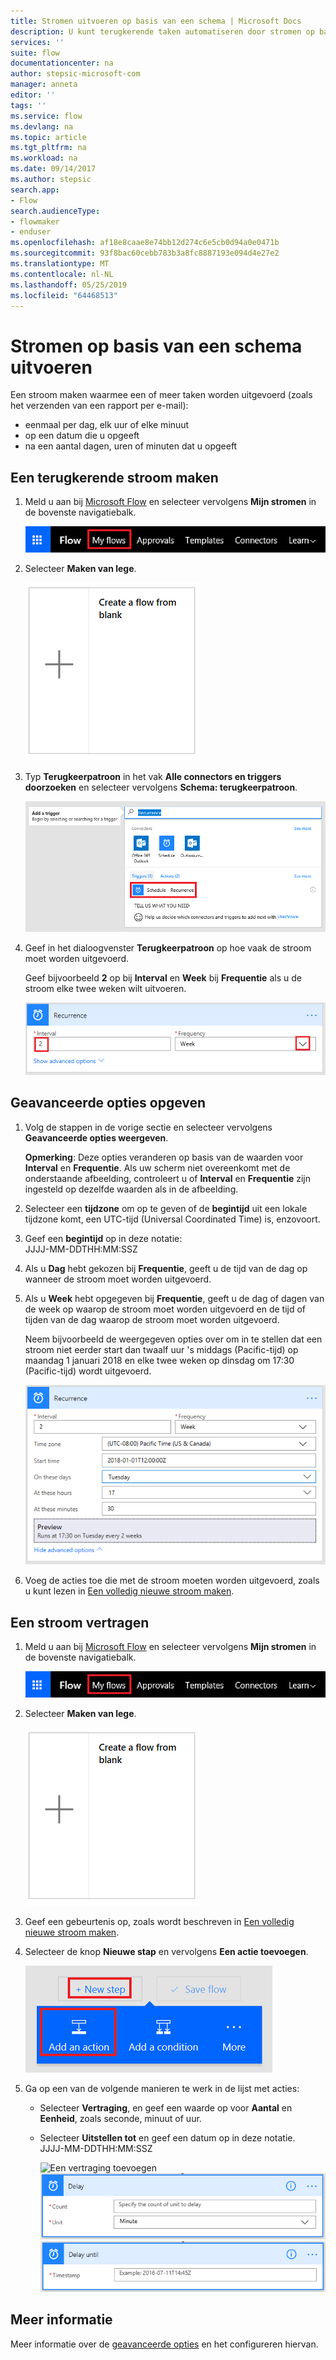 ```yaml
---
title: Stromen uitvoeren op basis van een schema | Microsoft Docs
description: U kunt terugkerende taken automatiseren door stromen op basis van een schema uit te voeren, bijvoorbeeld elke dag of elk uur.
services: ''
suite: flow
documentationcenter: na
author: stepsic-microsoft-com
manager: anneta
editor: ''
tags: ''
ms.service: flow
ms.devlang: na
ms.topic: article
ms.tgt_pltfrm: na
ms.workload: na
ms.date: 09/14/2017
ms.author: stepsic
search.app:
- Flow
search.audienceType:
- flowmaker
- enduser
ms.openlocfilehash: af18e8caae8e74bb12d274c6e5cb0d94a0e0471b
ms.sourcegitcommit: 93f8bac60cebb783b3a8fc8887193e094d4e27e2
ms.translationtype: MT
ms.contentlocale: nl-NL
ms.lasthandoff: 05/25/2019
ms.locfileid: "64468513"
---
```

# <a name="run-flows-on-a-schedule"></a>Stromen op basis van een schema uitvoeren
Een stroom maken waarmee een of meer taken worden uitgevoerd (zoals het verzenden van een rapport per e-mail):

* eenmaal per dag, elk uur of elke minuut
* op een datum die u opgeeft
* na een aantal dagen, uren of minuten dat u opgeeft

## <a name="create-a-recurring-flow"></a>Een terugkerende stroom maken
1. Meld u aan bij [Microsoft Flow](https://flow.microsoft.com) en selecteer vervolgens **Mijn stromen** in de bovenste navigatiebalk.
   
    ![De optie Mijn stromen](./media/run-scheduled-tasks/create-flow.png)
2. Selecteer **Maken van lege**.
   
    ![Een volledig nieuwe stroom maken](./media/run-scheduled-tasks/create-from-blank.png)
3. Typ **Terugkeerpatroon** in het vak **Alle connectors en triggers doorzoeken** en selecteer vervolgens **Schema: terugkeerpatroon**.
   
    ![Trigger voor terugkeerpatroon vinden](./media/run-scheduled-tasks/select-recurrence.png)
4. Geef in het dialoogvenster **Terugkeerpatroon** op hoe vaak de stroom moet worden uitgevoerd.
   
    Geef bijvoorbeeld **2** op bij **Interval** en **Week** bij **Frequentie** als u de stroom elke twee weken wilt uitvoeren.
   
    ![Terugkeerpatroon opgeven](./media/run-scheduled-tasks/specify-recurrence.png)

## <a name="specify-advanced-options"></a>Geavanceerde opties opgeven
1. Volg de stappen in de vorige sectie en selecteer vervolgens **Geavanceerde opties weergeven**.
   
    **Opmerking**: Deze opties veranderen op basis van de waarden voor **Interval** en **Frequentie**. Als uw scherm niet overeenkomt met de onderstaande afbeelding, controleert u of **Interval** en **Frequentie** zijn ingesteld op dezelfde waarden als in de afbeelding.
2. Selecteer een **tijdzone** om op te geven of de **begintijd** uit een lokale tijdzone komt, een UTC-tijd (Universal Coordinated Time) is, enzovoort.
3. Geef een **begintijd** op in deze notatie:
   <br>JJJJ-MM-DDTHH:MM:SSZ
4. Als u **Dag** hebt gekozen bij **Frequentie**, geeft u de tijd van de dag op wanneer de stroom moet worden uitgevoerd.
5. Als u **Week** hebt opgegeven bij **Frequentie**, geeft u de dag of dagen van de week op waarop de stroom moet worden uitgevoerd en de tijd of tijden van de dag waarop de stroom moet worden uitgevoerd.
   
    Neem bijvoorbeeld de weergegeven opties over om in te stellen dat een stroom niet eerder start dan twaalf uur 's middags (Pacific-tijd) op maandag 1 januari 2018 en elke twee weken op dinsdag om 17:30 (Pacific-tijd) wordt uitgevoerd.
   
    ![Geavanceerde opties opgeven](./media/run-scheduled-tasks/advanced-options.png)
6. Voeg de acties toe die met de stroom moeten worden uitgevoerd, zoals u kunt lezen in [Een volledig nieuwe stroom maken](get-started-logic-flow.md).

## <a name="delay-a-flow"></a>Een stroom vertragen
1. Meld u aan bij [Microsoft Flow](https://flow.microsoft.com) en selecteer vervolgens **Mijn stromen** in de bovenste navigatiebalk.
   
    ![Een volledig nieuwe stroom maken](./media/run-scheduled-tasks/create-flow.png)
2. Selecteer **Maken van lege**.
   
    ![Een volledig nieuwe stroom maken](./media/run-scheduled-tasks/create-from-blank.png)
3. Geef een gebeurtenis op, zoals wordt beschreven in [Een volledig nieuwe stroom maken](get-started-logic-flow.md).
4. Selecteer de knop **Nieuwe stap** en vervolgens **Een actie toevoegen**.
   
    ![Optie voor het toevoegen van een actie aan een stroom](./media/run-scheduled-tasks/add-action.png)
5. Ga op een van de volgende manieren te werk in de lijst met acties:
   
   * Selecteer **Vertraging**, en geef een waarde op voor **Aantal** en **Eenheid**, zoals seconde, minuut of uur.
   * Selecteer **Uitstellen tot** en geef een datum op in deze notatie.<br>JJJJ-MM-DDTHH:MM:SSZ
     
     ![Een vertraging toevoegen](./media/run-scheduled-tasks/add-delay.png)
     ![Een vertraging opgeven in tijdseenheden](./media/run-scheduled-tasks/delay.png)
     ![Vertraging tot een bepaald moment opgeven](./media/run-scheduled-tasks/delay-until.png)

## <a name="learn-more"></a>Meer informatie

Meer informatie over de [geavanceerde opties](https://docs.microsoft.com/azure/connectors/connectors-native-recurrence) en het configureren hiervan.

